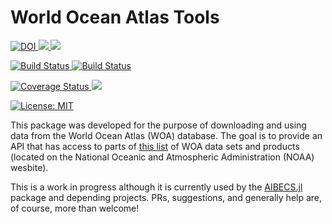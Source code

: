 # World Ocean Atlas Tools

<p>
  <a href="https://doi.org/<DOI_NUMBER>">
    <img src="https://zenodo.org/badge/DOI/<DOI_NUMBER>.svg" alt="DOI">
  </a>
  <a href="https://briochemc.github.io/WorldOceanAtlasTools.jl/stable/">
    <img src=https://img.shields.io/badge/docs-stable-blue.svg>
  </a>
  <a href="https://briochemc.github.io/WorldOceanAtlasTools.jl/latest/">
    <img src=https://img.shields.io/badge/docs-dev-blue.svg>
  </a>
</p>
<p>
  <a href="https://travis-ci.com/briochemc/WorldOceanAtlasTools.jl">
    <img alt="Build Status" src="https://travis-ci.com/briochemc/WorldOceanAtlasTools.jl.svg?branch=master">
  </a>
  <a href="https://ci.appveyor.com/project/briochemc/WorldOceanAtlasTools-jl">
    <img alt="Build Status" src="https://ci.appveyor.com/api/projects/status/76lcl30w1uxbirx2?svg=true">
  </a>
</p>
<p>
  <a href='https://coveralls.io/github/briochemc/WorldOceanAtlasTools.jl'>
    <img src='https://coveralls.io/repos/github/briochemc/WorldOceanAtlasTools.jl/badge.svg' alt='Coverage Status' />
  </a>
  <a href="https://codecov.io/gh/briochemc/WorldOceanAtlasTools.jl">
    <img src="https://codecov.io/gh/briochemc/WorldOceanAtlasTools.jl/branch/master/graph/badge.svg" />
  </a>
</p>
<p>
  <a href="https://github.com/briochemc/WorldOceanAtlasTools.jl/blob/master/LICENSE">
    <img alt="License: MIT" src="https://img.shields.io/badge/License-MIT-yellow.svg">
  </a>
</p>

This package was developed for the purpose of downloading and using data from the World Ocean Atlas (WOA) database.
The goal is to provide an API that has access to parts of [this list](https://www.nodc.noaa.gov/OC5/indprod.html) of WOA data sets and products (located on the National Oceanic and Atmospheric Administration (NOAA) wesbite).

This is a work in progress although it is currently used by the [AIBECS.jl](https://github.com/briochemc/AIBECS.jl) package and depending projects.
PRs, suggestions, and generally help are, of course, more than welcome!